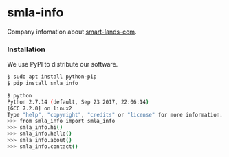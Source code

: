 # smla-info

Company infomation about [smart-lands-com](https://www.smart-lands.com/).

### Installation

We use PyPI to distribute our software.

```sh
$ sudo apt install python-pip
$ pip install smla_info
```

```sh
$ python
Python 2.7.14 (default, Sep 23 2017, 22:06:14) 
[GCC 7.2.0] on linux2
Type "help", "copyright", "credits" or "license" for more information.
>>> from smla_info import smla_info 
>>> smla_info.hi()
>>> smla_info.hello()
>>> smla_info.about()
>>> smla_info.contact()
```
